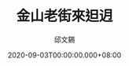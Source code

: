 ---
issue: 393
title: 金山老街來𨑨迌
author: 邱文錫
date: 2020-09-03T00:00:00.000+08:00
topic: 生活
difficulty: 2
wikidata: Q131449193
wikidata_link: https://www.wikidata.org/wiki/Q131449193
---